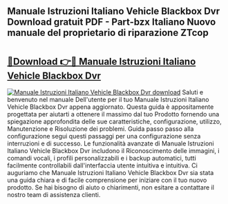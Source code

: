 ## Manuale Istruzioni Italiano Vehicle Blackbox Dvr Download gratuit PDF - Part-bzx Italiano Nuovo manuale del proprietario di riparazione ZTcop

# <h2><a href="http://dfgrgp.blite.top/?on=Manuale+Istruzioni+Italiano+Vehicle+Blackbox+Dvr">🔗Download 👉🔴 Manuale Istruzioni Italiano Vehicle Blackbox Dvr</a></h2>

[![Manuale Istruzioni Italiano Vehicle Blackbox Dvr download](https://i.imgur.com/lujVjoI.png)](http://dfgrgp.blite.top/?on=Manuale+Istruzioni+Italiano+Vehicle+Blackbox+Dvr)
Saluti e benvenuto nel manuale Dell'utente per il tuo Manuale Istruzioni Italiano Vehicle Blackbox Dvr appena aggiornato. Questa guida è appositamente progettata per aiutarti a ottenere il massimo dal tuo Prodotto fornendo una spiegazione approfondita delle sue caratteristiche, configurazione, utilizzo, Manutenzione e Risoluzione dei problemi. Guida passo passo alla configurazione segui questi passaggi per una configurazione senza interruzioni e di successo. Le funzionalità avanzate di Manuale Istruzioni Italiano Vehicle Blackbox Dvr includono il Riconoscimento delle immagini, i comandi vocali, i profili personalizzabili e i backup automatici, tutti facilmente controllabili dall'interfaccia utente intuitiva e intuitiva. Ci auguriamo che Manuale Istruzioni Italiano Vehicle Blackbox Dvr sia stata una guida chiara e di facile comprensione per iniziare con il tuo nuovo prodotto. Se hai bisogno di aiuto o chiarimenti, non esitare a contattare il nostro team di assistenza clienti.
